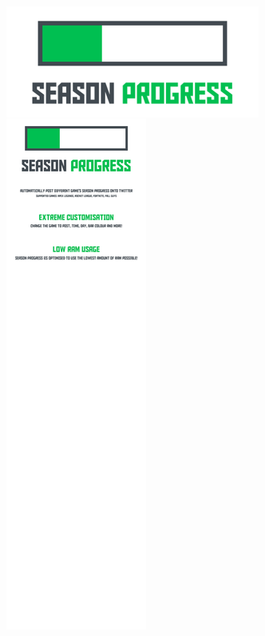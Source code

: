 [![Overview-Button](/Assets/logo.png)](https://github.com/thomaskeig/SeasonProgress)
![Banner](/Assets/banner.png)
